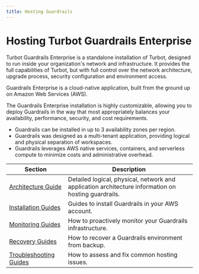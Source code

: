 ```yaml
---
title: Hosting Guardrails
---
```


# Hosting Turbot Guardrails Enterprise

Turbot Guardrails Enterprise is a standalone installation of Turbot, designed to run inside your organization's network and infrastructure. It provides the full capabilities of Turbot, but with full control over the network architecture, upgrade process, security configuration and environment access.

Guardrails Enterprise is a cloud-native application, built from the ground up on Amazon Web Services (AWS).

The Guardrails Enterprise installation is highly customizable, allowing you to deploy Guardrails in the way that most appropriately balances your availability, performance, security, and cost requirements.
- Guardrails can be installed in up to 3 availability zones per region.
- Guardrails was designed as a multi-tenant application, providing logical and physical separation of workspaces.
- Guardrails leverages AWS native services, containers, and serverless compute to minimize costs and administrative overhead.

| Section | Description
| - | -
| [Architecture Guide](guides/hosting-guardrails/architecture) | Detailed logical, physical, network and application architecture information on hosting guardrails.
| [Installation Guides](guides/hosting-guardrails/installation) | Guides to install Guardrails in your AWS account.
| [Monitoring Guides](guides/hosting-guardrails/monitoring) | How to proactively monitor your Guardrails infrastructure.
| [Recovery Guides](guides/hosting-guardrails/restore) | How to recover a Guardrails environment from backup.
| [Troubleshooting Guides](guides/hosting-guardrails/troubleshooting) | How to assess and fix common hosting issues.
